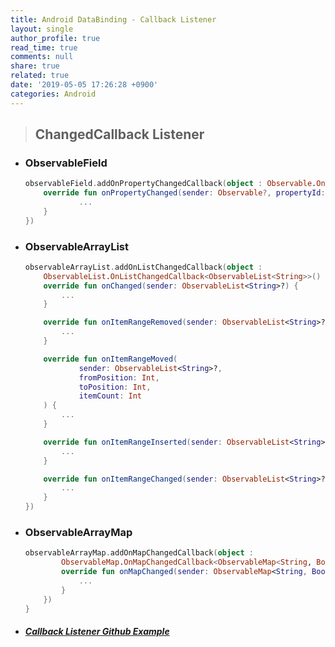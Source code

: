 ```yaml
---
title: Android DataBinding - Callback Listener
layout: single
author_profile: true
read_time: true
comments: null
share: true
related: true
date: '2019-05-05 17:26:28 +0900'
categories: Android
---
```


> ## ChangedCallback Listener

* ###  ObservableField

	```kotlin
	observableField.addOnPropertyChangedCallback(object : Observable.OnPropertyChangedCallback() {
		override fun onPropertyChanged(sender: Observable?, propertyId: Int) {
				...
		}
	})
	```
	
* ###  ObservableArrayList
	```kotlin
	observableArrayList.addOnListChangedCallback(object :
		ObservableList.OnListChangedCallback<ObservableList<String>>() {
		override fun onChanged(sender: ObservableList<String>?) {
			...
		}

		override fun onItemRangeRemoved(sender: ObservableList<String>?, positionStart: Int, itemCount: Int) {
			...
		}

		override fun onItemRangeMoved(
				sender: ObservableList<String>?,
				fromPosition: Int,
				toPosition: Int,
				itemCount: Int
		) {
			...
		}

		override fun onItemRangeInserted(sender: ObservableList<String>?, positionStart: Int, itemCount: Int) {
			...
		}

		override fun onItemRangeChanged(sender: ObservableList<String>?, positionStart: Int, itemCount: Int) {
			...
		}
	})
	```
	
* ###  ObservableArrayMap
	```kotlin
	observableArrayMap.addOnMapChangedCallback(object :
			ObservableMap.OnMapChangedCallback<ObservableMap<String, Boolean>, String, Boolean>() {
			override fun onMapChanged(sender: ObservableMap<String, Boolean>?, key: String?) {
				...
			}
		})
	}
	```
		
* ##### [Callback Listener Github Example]

[Callback Listener Github Example]: https://github.com/mdwgti16/Android-Kotlin-Example/tree/master/Databinding/DatabindingCallback